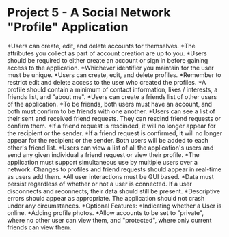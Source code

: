 # Project 5 - A Social Network "Profile" Application 
*Users can create, edit, and delete accounts for themselves.
  *The attributes you collect as part of account creation are up to you. 
*Users should be required to either create an account or sign in before gaining access to the application. 
  *Whichever identifier you maintain for the user must be unique. 
*Users can create, edit, and delete profiles.
  *Remember to restrict edit and delete access to the user who created the profiles.
  *A profile should contain a minimum of contact information, likes / interests, a friends list, and "about me". 
*Users can create a friends list of other users of the application. 
  *To be friends, both users must have an account, and both must confirm to be friends with one another. 
*Users can see a list of their sent and received friend requests. They can rescind friend requests or confirm them. 
  *If a friend request is rescinded, it will no longer appear for the recipient or the sender. 
  *If a friend request is confirmed, it will no longer appear for the recipient or the sender. Both users will be added to each other's friend list. 
*Users can view a list of all the application's users and send any given individual a friend request or view their profile. 
  *The application must support simultaneous use by multiple users over a network. Changes to profiles and friend requests should appear in real-time as users add them. 
  *All user interactions must be GUI based. 
  *Data must persist regardless of whether or not a user is connected. If a user disconnects and reconnects, their data should still be present. 
  *Descriptive errors should appear as appropriate. The application should not crash under any circumstances. 
  *Optional Features: 
*Indicating whether a User is online.
*Adding profile photos.
*Allow accounts to be set to "private", where no other user can view them, and "protected", where only current friends can view them. 
